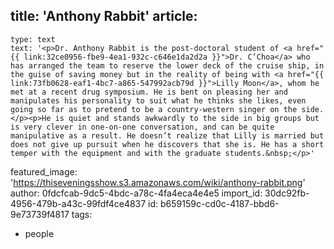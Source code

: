 title: 'Anthony Rabbit'
article:
  -
    type: text
    text: '<p>Dr. Anthony Rabbit is the post-doctoral student of <a href="{{ link:32ce0956-fbe9-4ea1-932c-c646e1da2d2a }}">Dr. C’Choa</a> who has arranged the team to reserve the lower deck of the cruise ship, in the guise of saving money but in the reality of being with <a href="{{ link:73fb0628-eaf1-4bc7-a865-547992acb79d }}">Lilly Moon</a>, whom he met at a recent drug symposium. He is bent on pleasing her and manipulates his personality to suit what he thinks she likes, even going so far as to pretend to be a country-western singer on the side.</p><p>He is quiet and stands awkwardly to the side in big groups but is very clever in one-on-one conversation, and can be quite manipulative as a result. He doesn’t realize that Lilly is married but does not give up pursuit when he discovers that she is. He has a short temper with the equipment and with the graduate students.&nbsp;</p>'
featured_image: 'https://thiseveningsshow.s3.amazonaws.com/wiki/anthony-rabbit.png'
author: 0fdcfcab-9dc5-4bdc-a78c-4fa4eca4e4e5
import_id: 30dc92fb-4956-479b-a43c-99fdf4ce4837
id: b659159c-cd0c-4187-bbd6-9e73739f4817
tags:
  - people

